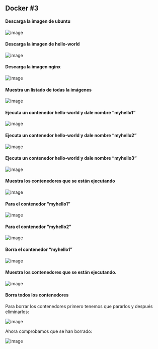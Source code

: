## Docker #3

#### Descarga la imagen de ubuntu

![image](https://github.com/DaniMa02/SREI-2-ASIR/assets/47284389/9758b860-554a-4f8f-82f1-cfa346c79303)

#### Descarga la imagen de hello-world

![image](https://github.com/DaniMa02/SREI-2-ASIR/assets/47284389/6d467f8e-92bf-4fc6-b323-09969ca1a939)

#### Descarga la imagen nginx

![image](https://github.com/DaniMa02/SREI-2-ASIR/assets/47284389/bd9f7b59-d504-4fb9-b3d2-69197b809181)

#### Muestra un listado de todas la imágenes

![image](https://github.com/DaniMa02/SREI-2-ASIR/assets/47284389/17c3ddf1-78f2-4f1d-b9a1-cef64511b642)

#### Ejecuta un contenedor hello-world y dale nombre “myhello1”

![image](https://github.com/DaniMa02/SREI-2-ASIR/assets/47284389/2cf39c0f-f6ba-472c-9594-18939f7d352a)

#### Ejecuta un contenedor hello-world y dale nombre “myhello2”

![image](https://github.com/DaniMa02/SREI-2-ASIR/assets/47284389/6436ebe4-a3e6-4514-bafc-9bb9f3ef0660)

#### Ejecuta un contenedor hello-world y dale nombre “myhello3”

![image](https://github.com/DaniMa02/SREI-2-ASIR/assets/47284389/6fd5da59-7916-4187-80fa-5b19a51ecd64)

#### Muestra los contenedores que se están ejecutando

![image](https://github.com/DaniMa02/SREI-2-ASIR/assets/47284389/1f5355a3-c5ca-459b-9b0d-9a9678a6c492)

#### Para el contenedor "myhello1”

![image](https://github.com/DaniMa02/SREI-2-ASIR/assets/47284389/f36dbc67-7bbd-4936-8e71-48c6c431200d)

#### Para el contenedor "myhello2”

![image](https://github.com/DaniMa02/SREI-2-ASIR/assets/47284389/f5abd784-b78b-4584-a827-64e069493cb4)

#### Borra el contenedor “myhello1”

![image](https://github.com/DaniMa02/SREI-2-ASIR/assets/47284389/bbc0aee5-e7ae-4fe5-973b-7db7e81e61c6)

#### Muestra los contenedores que se están ejecutando.

![image](https://github.com/DaniMa02/SREI-2-ASIR/assets/47284389/5db54b46-83f0-427d-b8b8-27834f6d445f)

#### Borra todos los contenedores

Para borrar los contenedores primero tenemos que pararlos y después eliminarlos:

![image](https://github.com/DaniMa02/SREI-2-ASIR/assets/47284389/8728ec47-f696-44e2-805c-03029d001204)

Ahora comprobamos que se han borrado:

![image](https://github.com/DaniMa02/SREI-2-ASIR/assets/47284389/f4413079-0821-4da7-9565-d0ffae2d8de1)
